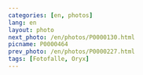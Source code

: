 ```yaml
---
categories: [en, photos]
lang: en
layout: photo
next_photo: /en/photos/P0000130.html
picname: P0000464
prev_photo: /en/photos/P0000227.html
tags: [Fotofalle, Oryx]
---
```

